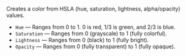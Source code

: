 Creates a color from HSLA (hue, saturation, lightness, alpha/opacity) values. 

   - `Hue` — Ranges from 0 to 1. 0 is red, 1/3 is green, and 2/3 is blue. 
   - `Saturation` — Ranges from 0 (grayscale) to 1 (fully colorful). 
   - `Lightness` — Ranges from 0 (black) to 1 (fully bright). 
   - `Opacity` — Ranges from 0 (fully transparent) to 1 (fully opaque). 
